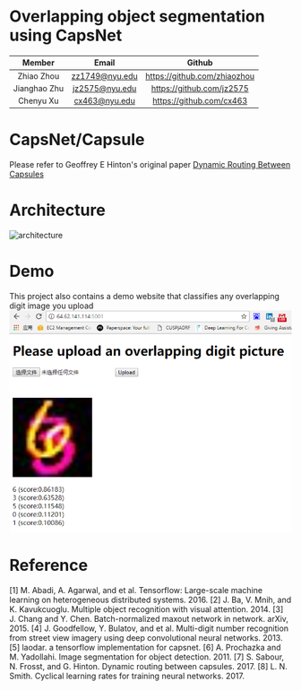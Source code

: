 # Overlapping object segmentation using CapsNet
| Member | Email | Github |
| :--: | :--: | :--: |
| Zhiao Zhou | <zz1749@nyu.edu> | <https://github.com/zhiaozhou> |
| Jianghao Zhu | <jz2575@nyu.edu> | <https://github.com/jz2575> |
| Chenyu Xu | <cx463@nyu.edu> | <https://github.com/cx463> |

# CapsNet/Capsule
Please refer to Geoffrey E Hinton's original paper [Dynamic Routing Between Capsules](https://arxiv.org/abs/1710.09829)

# Architecture
![architecture](architecture.jpg)

# Demo
This project also contains a demo website that classifies any overlapping digit image you upload
![demo](demo_py.png)

# Reference
[1] M. Abadi, A. Agarwal, and et al. Tensorflow: Large-scale machine learning on heterogeneous distributed systems. 2016.
[2] J. Ba, V. Mnih, and K. Kavukcuoglu. Multiple object recognition with visual attention. 2014.
[3] J. Chang and Y. Chen. Batch-normalized maxout network in
network. arXiv, 2015.
[4] J. Goodfellow, Y. Bulatov, and et al. Multi-digit number recognition from street view imagery using deep convolutional neural networks. 2013.
[5] laodar. a tensorflow implementation for capsnet.
[6] A. Prochazka and M. Yadollahi. Image segmentation for object detection. 2011.
[7] S. Sabour, N. Frosst, and G. Hinton. Dynamic routing between capsules. 2017.
[8] L. N. Smith. Cyclical learning rates for training neural networks. 2017.
